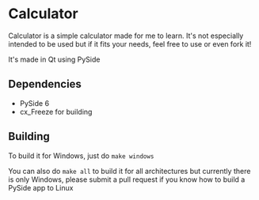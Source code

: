 # Calculator

Calculator is a simple calculator made for me to learn. It's not especially intended to be used but if it fits your needs, feel free to use or even fork it!

It's made in Qt using PySide

## Dependencies

- PySide 6
- cx_Freeze for building

## Building

To build it for Windows, just do `make windows`

You can also do `make all` to build it for all architectures but currently there is only Windows, please submit a pull request if you know how to build a PySide app to Linux
